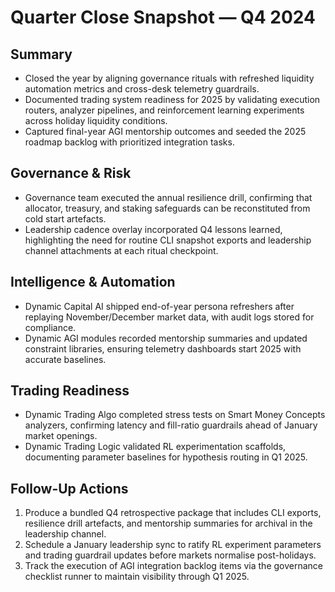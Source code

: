 # Quarter Close Snapshot — Q4 2024

## Summary

- Closed the year by aligning governance rituals with refreshed liquidity
  automation metrics and cross-desk telemetry guardrails.
- Documented trading system readiness for 2025 by validating execution routers,
  analyzer pipelines, and reinforcement learning experiments across holiday
  liquidity conditions.
- Captured final-year AGI mentorship outcomes and seeded the 2025 roadmap
  backlog with prioritized integration tasks.

## Governance & Risk

- Governance team executed the annual resilience drill, confirming that
  allocator, treasury, and staking safeguards can be reconstituted from cold
  start artefacts.
- Leadership cadence overlay incorporated Q4 lessons learned, highlighting the
  need for routine CLI snapshot exports and leadership channel attachments at
  each ritual checkpoint.

## Intelligence & Automation

- Dynamic Capital AI shipped end-of-year persona refreshers after replaying
  November/December market data, with audit logs stored for compliance.
- Dynamic AGI modules recorded mentorship summaries and updated constraint
  libraries, ensuring telemetry dashboards start 2025 with accurate baselines.

## Trading Readiness

- Dynamic Trading Algo completed stress tests on Smart Money Concepts analyzers,
  confirming latency and fill-ratio guardrails ahead of January market openings.
- Dynamic Trading Logic validated RL experimentation scaffolds, documenting
  parameter baselines for hypothesis routing in Q1 2025.

## Follow-Up Actions

1. Produce a bundled Q4 retrospective package that includes CLI exports,
   resilience drill artefacts, and mentorship summaries for archival in the
   leadership channel.
2. Schedule a January leadership sync to ratify RL experiment parameters and
   trading guardrail updates before markets normalise post-holidays.
3. Track the execution of AGI integration backlog items via the governance
   checklist runner to maintain visibility through Q1 2025.
